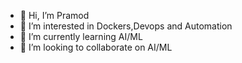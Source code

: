 - 👋 Hi, I’m Pramod
- 👀 I’m interested in Dockers,Devops and Automation
- 🌱 I’m currently learning AI/ML
- 💞️ I’m looking to collaborate on AI/ML


<!---
pro9964/pro9964 is a ✨ special ✨ repository because its `README.md` (this file) appears on your GitHub profile.
You can click the Preview link to take a look at your changes.
--->
